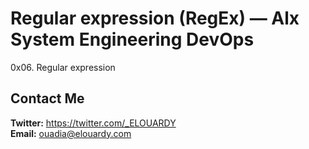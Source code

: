 # Regular expression (RegEx) — Alx System Engineering DevOps
0x06. Regular expression

## Contact Me
**Twitter:** https://twitter.com/_ELOUARDY \
**Email:** ouadia@elouardy.com

